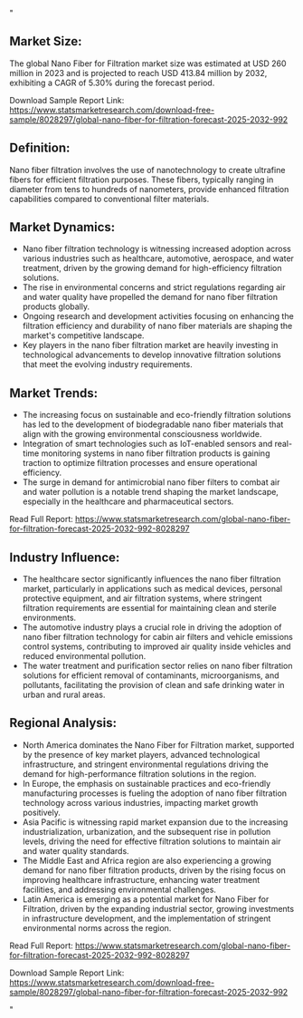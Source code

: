 "<html>
<head>
<title>Nano Fiber for Filtration Market, Global Outlook and Forecast 2025-2032</title>
</head>
<body>

<h2>Market Size:</h2>
<p>The global Nano Fiber for Filtration market size was estimated at USD 260 million in 2023 and is projected to reach USD 413.84 million by 2032, exhibiting a CAGR of 5.30% during the forecast period.</p>
<p>Download Sample Report Link: <a href='https://www.statsmarketresearch.com/download-free-sample/8028297/global-nano-fiber-for-filtration-forecast-2025-2032-992'>https://www.statsmarketresearch.com/download-free-sample/8028297/global-nano-fiber-for-filtration-forecast-2025-2032-992</a></p>

<h2>Definition:</h2>
<p>Nano fiber filtration involves the use of nanotechnology to create ultrafine fibers for efficient filtration purposes. These fibers, typically ranging in diameter from tens to hundreds of nanometers, provide enhanced filtration capabilities compared to conventional filter materials.</p>

<h2>Market Dynamics:</h2>
<ul>
<li>Nano fiber filtration technology is witnessing increased adoption across various industries such as healthcare, automotive, aerospace, and water treatment, driven by the growing demand for high-efficiency filtration solutions.</li>
<li>The rise in environmental concerns and strict regulations regarding air and water quality have propelled the demand for nano fiber filtration products globally.</li>
<li>Ongoing research and development activities focusing on enhancing the filtration efficiency and durability of nano fiber materials are shaping the market's competitive landscape.</li>
<li>Key players in the nano fiber filtration market are heavily investing in technological advancements to develop innovative filtration solutions that meet the evolving industry requirements.</li>
</ul>

<h2>Market Trends:</h2>
<ul>
<li>The increasing focus on sustainable and eco-friendly filtration solutions has led to the development of biodegradable nano fiber materials that align with the growing environmental consciousness worldwide.</li>
<li>Integration of smart technologies such as IoT-enabled sensors and real-time monitoring systems in nano fiber filtration products is gaining traction to optimize filtration processes and ensure operational efficiency.</li>
<li>The surge in demand for antimicrobial nano fiber filters to combat air and water pollution is a notable trend shaping the market landscape, especially in the healthcare and pharmaceutical sectors.</li>
</ul>
<p>Read Full Report: <a href='https://www.statsmarketresearch.com/global-nano-fiber-for-filtration-forecast-2025-2032-992-8028297'>https://www.statsmarketresearch.com/global-nano-fiber-for-filtration-forecast-2025-2032-992-8028297</a></p>

<h2>Industry Influence:</h2>
<ul>
<li>The healthcare sector significantly influences the nano fiber filtration market, particularly in applications such as medical devices, personal protective equipment, and air filtration systems, where stringent filtration requirements are essential for maintaining clean and sterile environments.</li>
<li>The automotive industry plays a crucial role in driving the adoption of nano fiber filtration technology for cabin air filters and vehicle emissions control systems, contributing to improved air quality inside vehicles and reduced environmental pollution.</li>
<li>The water treatment and purification sector relies on nano fiber filtration solutions for efficient removal of contaminants, microorganisms, and pollutants, facilitating the provision of clean and safe drinking water in urban and rural areas.</li>
</ul>

<h2>Regional Analysis:</h2>
<ul>
<li>North America dominates the Nano Fiber for Filtration market, supported by the presence of key market players, advanced technological infrastructure, and stringent environmental regulations driving the demand for high-performance filtration solutions in the region.</li>
<li>In Europe, the emphasis on sustainable practices and eco-friendly manufacturing processes is fueling the adoption of nano fiber filtration technology across various industries, impacting market growth positively.</li>
<li>Asia Pacific is witnessing rapid market expansion due to the increasing industrialization, urbanization, and the subsequent rise in pollution levels, driving the need for effective filtration solutions to maintain air and water quality standards.</li>
<li>The Middle East and Africa region are also experiencing a growing demand for nano fiber filtration products, driven by the rising focus on improving healthcare infrastructure, enhancing water treatment facilities, and addressing environmental challenges.</li>
<li>Latin America is emerging as a potential market for Nano Fiber for Filtration, driven by the expanding industrial sector, growing investments in infrastructure development, and the implementation of stringent environmental norms across the region.</li>
</ul>
<p>Read Full Report: <a href='https://www.statsmarketresearch.com/global-nano-fiber-for-filtration-forecast-2025-2032-992-8028297'>https://www.statsmarketresearch.com/global-nano-fiber-for-filtration-forecast-2025-2032-992-8028297</a></p>

<p>Download Sample Report Link: <a href='https://www.statsmarketresearch.com/download-free-sample/8028297/global-nano-fiber-for-filtration-forecast-2025-2032-992'>https://www.statsmarketresearch.com/download-free-sample/8028297/global-nano-fiber-for-filtration-forecast-2025-2032-992</a></p>

</body>
</html>"
